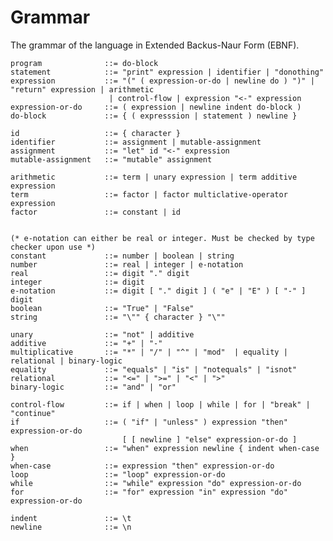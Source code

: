 # Grammar
The grammar of the language in Extended Backus-Naur Form (EBNF).

    program              ::= do-block
    statement            ::= "print" expression | identifier | "donothing"
    expression           ::= "(" ( expression-or-do | newline do ) ")" | "return" expression | arithmetic 
                          | control-flow | expression "<-" expression
    expression-or-do     ::= ( expression | newline indent do-block )   
    do-block             ::= { ( expresssion | statement ) newline }
    
    id                   ::= { character }
    identifier           ::= assignment | mutable-assignment
    assignment           ::= "let" id "<-" expression
    mutable-assignment   ::= "mutable" assignment
    
    arithmetic           ::= term | unary expression | term additive expression
    term                 ::= factor | factor multiclative-operator expression
    factor               ::= constant | id
    
    
    (* e-notation can either be real or integer. Must be checked by type checker upon use *)
    constant             ::= number | boolean | string
    number               ::= real | integer | e-notation
    real                 ::= digit "." digit
    integer              ::= digit
    e-notation           ::= digit [ "." digit ] ( "e" | "E" ) [ "-" ] digit
    boolean              ::= "True" | "False"
    string               ::= "\"" { character } "\""
    
    unary                ::= "not" | additive
    additive             ::= "+" | "-"
    multiplicative       ::= "*" | "/" | "^" | "mod"  | equality | relational | binary-logic
    equality             ::= "equals" | "is" | "notequals" | "isnot"
    relational           ::= "<=" | ">=" | "<" | ">"
    binary-logic         ::= "and" | "or"
                                    
    control-flow         ::= if | when | loop | while | for | "break" | "continue"
    if                   ::= ( "if" | "unless" ) expression "then" expression-or-do 
                             [ [ newline ] "else" expression-or-do ]
    when                 ::= "when" expression newline { indent when-case }
    when-case            ::= expression "then" expression-or-do
    loop                 ::= "loop" expression-or-do
    while                ::= "while" expression "do" expression-or-do
    for                  ::= "for" expression "in" expression "do" expression-or-do
    
    indent               ::= \t
    newline              ::= \n
